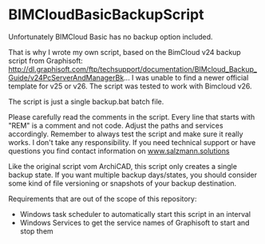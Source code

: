 # BIMCloudBasicBackupScript

Unfortunately BIMCloud Basic has no backup option included.

That is why I wrote my own script, based on the BimCloud v24 backup script from Graphisoft:
http://dl.graphisoft.com/ftp/techsupport/documentation/BIMcloud_Backup_Guide/v24PcServerAndManagerBk...
I was unable to find a newer official template for v25 or v26. The script was tested to work with Bimcloud v26. 

The script is just a single backup.bat batch file. 

Please carefully read the comments in the script. Every line that starts with "REM" is a comment and not code. Adjust the paths and services accordingly. 
Remember to always test the script and make sure it really works. I don't take any responsibility. If you need technical support or have questions you find contact information on www.salzmann.solutions

Like the original script vom ArchiCAD, this script only creates a single backup state. If you want multiple backup days/states, you should consider some kind of file versioning or snapshots of your backup destination. 

Requirements that are out of the scope of this repository:

- Windows task scheduler to automatically start this script in an interval
- Windows Services to get the service names of Graphisoft to start and stop them
